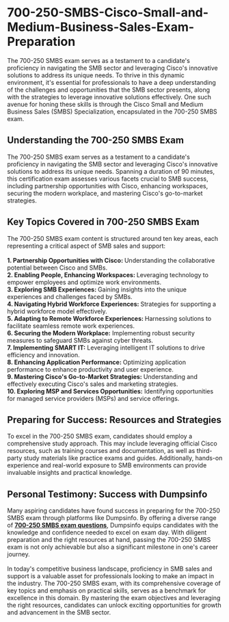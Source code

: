 # 700-250-SMBS-Cisco-Small-and-Medium-Business-Sales-Exam-Preparation
The 700-250 SMBS exam serves as a testament to a candidate's proficiency in navigating the SMB sector and leveraging Cisco's innovative solutions to address its unique needs. 
To thrive in this dynamic environment, it's essential for professionals to have a deep understanding of the challenges and opportunities that the SMB sector presents, along with the strategies to leverage innovative solutions effectively. One such avenue for honing these skills is through the Cisco Small and Medium Business Sales (SMBS) Specialization, encapsulated in the 700-250 SMBS exam.<br />
<h2>
	Understanding the 700-250 SMBS Exam
</h2>
The 700-250 SMBS exam serves as a testament to a candidate's proficiency in navigating the SMB sector and leveraging Cisco's innovative solutions to address its unique needs. Spanning a duration of 90 minutes, this certification exam assesses various facets crucial to SMB success, including partnership opportunities with Cisco, enhancing workspaces, securing the modern workplace, and mastering Cisco's go-to-market strategies.<br />
<h2>
	Key Topics Covered in 700-250 SMBS Exam
</h2>
The 700-250 SMBS exam content is structured around ten key areas, each representing a critical aspect of SMB sales and support:<br />
<br />
<strong>1. Partnership Opportunities with Cisco: </strong>Understanding the collaborative potential between Cisco and SMBs.<br />
<strong>2. Enabling People, Enhancing Workspaces: </strong>Leveraging technology to empower employees and optimize work environments.<br />
<strong>3. Exploring SMB Experiences: </strong>Gaining insights into the unique experiences and challenges faced by SMBs.<br />
<strong>4. Navigating Hybrid Workforce Experiences: </strong>Strategies for supporting a hybrid workforce model effectively.<br />
<strong>5. Adapting to Remote Workforce Experiences: </strong>Harnessing solutions to facilitate seamless remote work experiences.<br />
<strong>6. Securing the Modern Workplace:</strong> Implementing robust security measures to safeguard SMBs against cyber threats.<br />
<strong>7. Implementing SMART IT:</strong> Leveraging intelligent IT solutions to drive efficiency and innovation.<br />
<strong>8. Enhancing Application Performance: </strong>Optimizing application performance to enhance productivity and user experience.<br />
<strong>9. Mastering Cisco's Go-to-Market Strategies: </strong>Understanding and effectively executing Cisco's sales and marketing strategies.<br />
<strong>10. Exploring MSP and Services Opportunities:</strong> Identifying opportunities for managed service providers (MSPs) and service offerings.<br />
<h2>
	Preparing for Success: Resources and Strategies
</h2>
To excel in the 700-250 SMBS exam, candidates should employ a comprehensive study approach. This may include leveraging official Cisco resources, such as training courses and documentation, as well as third-party study materials like practice exams and guides. Additionally, hands-on experience and real-world exposure to SMB environments can provide invaluable insights and practical knowledge.<br />
<h2>
	Personal Testimony: Success with Dumpsinfo
</h2>
Many aspiring candidates have found success in preparing for the 700-250 SMBS exam through platforms like Dumpsinfo. By offering a diverse range of <strong><a href="https://www.dumpsinfo.com/exam/700-250/" target="_blank">700-250 SMBS exam questions</a></strong>, Dumpsinfo equips candidates with the knowledge and confidence needed to excel on exam day. With diligent preparation and the right resources at hand, passing the 700-250 SMBS exam is not only achievable but also a significant milestone in one's career journey.<br />
<br />
In today's competitive business landscape, proficiency in SMB sales and support is a valuable asset for professionals looking to make an impact in the industry. The 700-250 SMBS exam, with its comprehensive coverage of key topics and emphasis on practical skills, serves as a benchmark for excellence in this domain. By mastering the exam objectives and leveraging the right resources, candidates can unlock exciting opportunities for growth and advancement in the SMB sector.<br />
